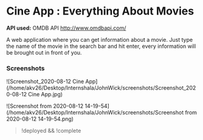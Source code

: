 # Cine App : Everything About Movies

**API used:** OMDB API http://www.omdbapi.com/

A web application where you can get information about a movie. Just type the name of the movie in the search bar and hit enter, every information will be brought out in front of you.



### Screenshots

![Screenshot_2020-08-12 Cine App](/home/akv26/Desktop/Internshala/JohnWick/screenshots/Screenshot_2020-08-12 Cine App.jpg)



![Screenshot from 2020-08-12 14-19-54](/home/akv26/Desktop/Internshala/JohnWick/screenshots/Screenshot from 2020-08-12 14-19-54.png)



> !deployed && !complete